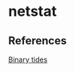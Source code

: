 
# netstat

## References

[Binary tides](http://www.binarytides.com/linux-netstat-command-examples/)